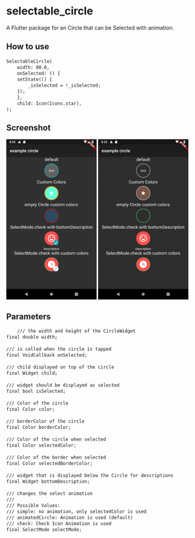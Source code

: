 # selectable_circle

A Flutter package for an Circle that can be Selected with animation.

## How to use

    SelectableCircle(
        width: 80.0,
        onSelected: () {
        setState(() {
            _isSelected = !_isSelected;
        });
        },
        child: Icon(Icons.star),
    );

## Screenshot

<img src="https://github.com/autlunatic/flutter_selectable_circle/blob/master/screenshots/sc.png?raw=true" width="240"/>

<img src="https://github.com/autlunatic/flutter_selectable_circle/blob/master/screenshots/sc.gif?raw=true" width="240"/>

## Parameters

        /// the width and height of the CircleWidget
    final double width;

    /// is called when the circle is tapped
    final VoidCallback onSelected;

    /// child displayed on top of the circle
    final Widget child;

    /// widget should be displayed as selected
    final bool isSelected;

    /// Color of the circle
    final Color color;

    /// borderColor of the circle
    final Color borderColor;

    /// Color of the circle when selected
    final Color selectedColor;

    /// Color of the border when selected
    final Color selectedBorderColor;

    /// widget that is displayed below the Circle for descriptions
    final Widget bottomDescription;

    /// changes the select animation
    ///
    /// Possible Values:
    /// simple: no animation, only selectedColor is used
    /// animatedCircle: Animation is used (default)
    /// check: Check Icon Animation is used
    final SelectMode selectMode;
